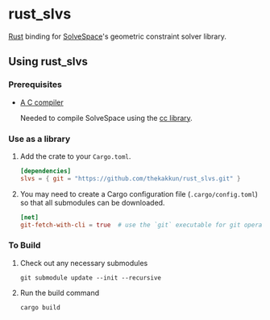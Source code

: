 # rust_slvs

[Rust](https://www.rust-lang.org/) binding for [SolveSpace](https://github.com/solvespace/solvespace/)'s geometric constraint solver library.

## Using rust_slvs

### Prerequisites

- [A C compiler](https://github.com/rust-lang/cc-rs#c-support)

  Needed to compile SolveSpace using the [cc library](https://docs.rs/cc/latest/cc/).

### Use as a library

1. Add the crate to your `Cargo.toml`.

   ```toml
   [dependencies]
   slvs = { git = "https://github.com/thekakkun/rust_slvs.git" }
   ```

2. You may need to create a Cargo configuration file (`.cargo/config.toml`) so that all submodules can be downloaded.

   ```toml
   [net]
   git-fetch-with-cli = true  # use the `git` executable for git operations
   ```

### To Build

1. Check out any necessary submodules

   ```shell
   git submodule update --init --recursive
   ```

2. Run the build command

   ```shell
   cargo build
   ```
